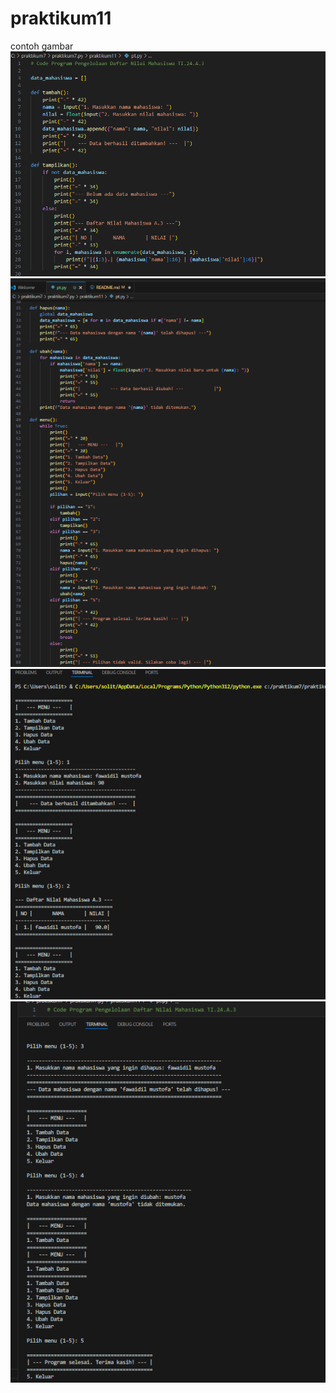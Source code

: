 # praktikum11

contoh gambar
![Gambar 1](ss/sss1.png)
![Gambar 2](ss/sss2.png)
![Gambar 3](ss/sss3.png)
![Gambar 4](ss/sss4.png)
